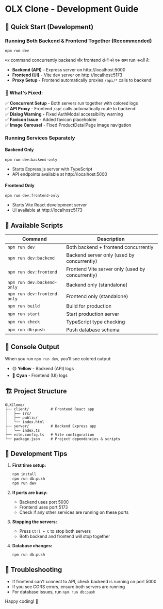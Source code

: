 # OLX Clone - Development Guide

## 🚀 Quick Start (Development)

### Running Both Backend & Frontend Together (Recommended)
```bash
npm run dev
```
यह command concurrently backend और frontend दोनों को एक साथ run करती है:
- **Backend (API)** - Express server on http://localhost:5000
- **Frontend (UI)** - Vite dev server on http://localhost:5173
- **Proxy Setup** - Frontend automatically proxies `/api/*` calls to backend

### 🎯 What's Fixed:
✅ **Concurrent Setup** - Both servers run together with colored logs  
✅ **API Proxy** - Frontend `/api` calls automatically route to backend  
✅ **Dialog Warning** - Fixed AuthModal accessibility warning  
✅ **Favicon Issue** - Added favicon placeholder  
✅ **Image Carousel** - Fixed ProductDetailPage image navigation  

### Running Services Separately

#### Backend Only
```bash
npm run dev:backend-only
```
- Starts Express.js server with TypeScript
- API endpoints available at http://localhost:5000

#### Frontend Only
```bash
npm run dev:frontend-only
```
- Starts Vite React development server
- UI available at http://localhost:5173

## 📝 Available Scripts

| Command | Description |
|---------|-------------|
| `npm run dev` | Both backend + frontend concurrently |
| `npm run dev:backend` | Backend server only (used by concurrently) |
| `npm run dev:frontend` | Frontend Vite server only (used by concurrently) |
| `npm run dev:backend-only` | Backend only (standalone) |
| `npm run dev:frontend-only` | Frontend only (standalone) |
| `npm run build` | Build for production |
| `npm run start` | Start production server |
| `npm run check` | TypeScript type checking |
| `npm run db:push` | Push database schema |

## 🎨 Console Output

When you run `npm run dev`, you'll see colored output:
- 🟡 **Yellow** - Backend (API) logs
- 🔵 **Cyan** - Frontend (UI) logs

## 🏗️ Project Structure

```
OLXClone/
├── client/          # Frontend React app
│   ├── src/
│   ├── public/
│   └── index.html
├── server/          # Backend Express app
│   └── index.ts
├── vite.config.ts   # Vite configuration
└── package.json     # Project dependencies & scripts
```

## 🔧 Development Tips

1. **First time setup:**
   ```bash
   npm install
   npm run db:push
   npm run dev
   ```

2. **If ports are busy:**
   - Backend uses port 5000
   - Frontend uses port 5173
   - Check if any other services are running on these ports

3. **Stopping the servers:**
   - Press `Ctrl + C` to stop both servers
   - Both backend and frontend will stop together

4. **Database changes:**
   ```bash
   npm run db:push
   ```

## 🐛 Troubleshooting

- If frontend can't connect to API, check backend is running on port 5000
- If you see CORS errors, ensure both servers are running
- For database issues, run `npm run db:push`

Happy coding! 🎉
